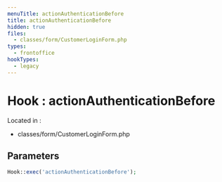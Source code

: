 ```yaml
---
menuTitle: actionAuthenticationBefore
title: actionAuthenticationBefore
hidden: true
files:
  - classes/form/CustomerLoginForm.php
types:
  - frontoffice
hookTypes:
  - legacy
---
```


# Hook : actionAuthenticationBefore

Located in :

  - classes/form/CustomerLoginForm.php

## Parameters

```php
Hook::exec('actionAuthenticationBefore');
```